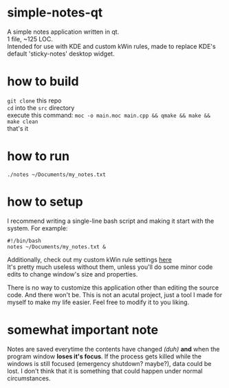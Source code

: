 # simple-notes-qt

A simple notes application written in qt.  
1 file, ~125 LOC.  
Intended for use with KDE and custom kWin rules, made to replace KDE's default 'sticky-notes' desktop widget.  

# how to build
`git clone` this repo  
`cd` into the `src` directory  
execute this command:
`moc -o main.moc main.cpp && qmake && make && make clean`  
that's it

# how to run
`./notes ~/Documents/my_notes.txt`

# how to setup
I recommend writing a single-line bash script and making it start with the system. For example:
```
#!/bin/bash
notes ~/Documents/my_notes.txt &
```
Additionally, check out my custom kWin rule settings [here](kWin_settings/)  
It's pretty much useless without them, unless you'll do some minor code edits to change window's size and properties.  
  
There is no way to customize this application other than editing the source code. And there won't be. This is not an acutal project, just a tool I made for myself to make my life easier. Feel free to modify it to you liking.

# somewhat important note
Notes are saved everytime the contents have changed *(duh)* **and** when the program window **loses it's focus**. If the process gets killed while the windows is still focused (emergency shutdown? maybe?), data could be lost. I don't think that it is something that could happen under normal circumstances.
